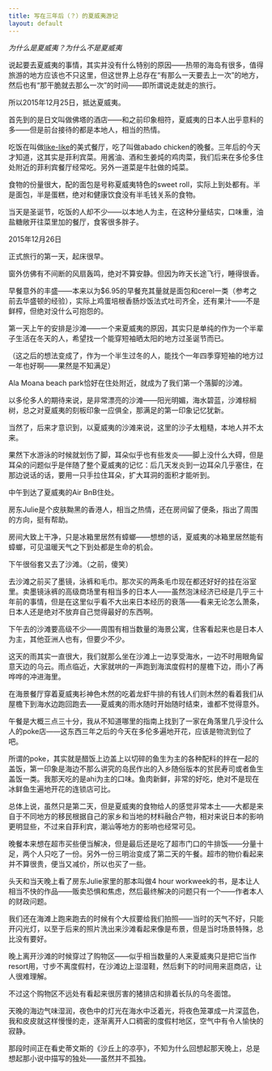 ```yaml
---
title: 写在三年后（？）的夏威夷游记
layout: default
---
```


*为什么是夏威夷？为什么不是夏威夷*

说起要去夏威夷的事情，其实并没有什么特别的原因——热带的海岛有很多，值得旅游的地方应该也不只这里，但这世界上总存在“有那么一天要去上一次”的地方，然后也有“那干脆就去那么一次”的时间——即所谓说走就走的旅行。

所以2015年12月25日，抵达夏威夷。

首先到的是日文叫做佛塔的酒店——和之前印象相符，夏威夷的日本人出乎意料的多——但是前台接待的都是本地人，相当的热情。

吃饭在叫做[like-like](http://likelikedriveinn.com/location/)的美式餐厅，吃了叫做abado chicken的晚餐。三年后的今天才知道，这其实是菲利宾菜。用酱油、酒和生姜炖的鸡肉菜，我们后来在多伦多住处附近的菲利宾餐厅经常吃。另外一道菜是牛肚做的炖菜。

食物的份量很大，配的面包是号称夏威夷特色的sweet roll，实际上到处都有。半是面包，半是蛋糕，绝对和健康饮食没有半毛钱关系的食物。

当天是圣诞节，吃饭的人却不少——以本地人为主，在这种分量结实，口味重，油盐糖敞开往菜里加的餐厅，食客很多胖子。

2015年12月26日

正式旅行的第一天，起床很早。

窗外仿佛有不间断的风扇轰鸣，绝对不算安静。但因为昨天长途飞行，睡得很香。

早餐意外的丰盛——本来以为$6.95的早餐充其量就是面包和cerel一类（参考之前去华盛顿的经验），实际上鸡蛋培根香肠炒饭法式吐司齐全，还有果汁——不是鲜榨，但绝对没什么可抱怨的。

第一天上午的安排是沙滩——一个来夏威夷的原因，其实只是单纯的作为一个半辈子生活在冬天的人，希望找一个能穿短袖晒太阳的地方过圣诞节而已。

（这之后的想法变成了，作为一个半生过冬的人，能找个一年四季穿短袖的地方过一年也好啊——果然是不知满足）

Ala Moana beach park恰好在住处附近，就成为了我们第一个落脚的沙滩。

以多伦多人的期待来说，是非常漂亮的沙滩——阳光明媚，海水碧蓝，沙滩棕榈树，总之对夏威夷的刻板印象一应俱全，那满足的第一印象记忆犹新。

当然了，后来才意识到，以夏威夷的沙滩来说，这里的沙子太粗糙，本地人并不太来。

果然下水游泳的时候就划伤了脚，耳朵似乎也有些发炎——脚上没什么大碍，但是耳朵的问题似乎是伴随了整个夏威夷的记忆：后几天发炎到一边耳朵几乎塞住，在那边说话的话，要用一只手拉住耳朵，扩大耳洞的面积才能听到。

中午到达了夏威夷的Air BnB住处。

房东Julie是个皮肤黝黑的香港人，相当之热情，还在房间留了便条，指出了周围的方向，挺有帮助。

房间大致上干净，只是冰箱里居然有蟑螂——想想的话，夏威夷的冰箱里居然能有蟑螂，可见温暖天气之下到处都是生命的机会。

下午很俗套又去了沙滩。（之前，傻笑）

去沙滩之前买了墨镜，泳裤和毛巾。那次买的两条毛巾现在都还好好的挂在浴室里。卖墨镜泳裤的高级商场里有相当多的日本人——虽然泡沫经济已经是几乎三十年前的事情，但是在这里似乎看不大出来日本经历的衰落——看来无论怎么萧条，日本人还是绝对不放弃自己觉得最好的东西啊。

下午去的沙滩要高级不少——周围有相当数量的海景公寓，住客看起来也是日本人为主，其他亚洲人也有，但要少不少。

这天的雨其实一直很大，我们就那么坐在沙滩上一边享受海水，一边不时用眼角留意天边的乌云。雨点临近，大家就哄的一声跑到海滨度假村的屋檐下边，雨小了再哗哗的冲进海里。

在海景餐厅穿着夏威夷衫神色木然的吃着龙虾牛排的有钱人们则木然的看着我们从屋檐下到海水边跑回跑去——夏威夷的雨水随时开始随时结束，谁都不觉得意外。

午餐是大概三点三十分，我从不知道哪里的指南上找到了一家在角落里几乎没什么人的poke店——这东西三年之后的今天在多伦多遍地开花，应该是物流到位了吧。

所谓的poke，其实就是醋饭上边盖上以切碎的鱼生为主的各种配料的拌在一起的盖饭，第一印象是海边不那么讲究的岛民作出的入乡随俗版本的贫民寿司或者鱼生盖饭一类。我那天吃的是ahi为主的口味。鱼肉新鲜，非常的好吃，绝对不是现在冰鲜鱼生遍地开花的连锁店可比。

总体上说，虽然只是第二天，但是夏威夷的食物给人的感觉非常本土——大都是来自于不同地方的移民根据自己的家乡和当地的材料融合产物，相对来说日本的影响更明显些，不过来自菲利宾，潮汕等地方的影响也经常可见。

晚餐本来想在超市买些便当解决，但是最后还是吃了超市门口的牛排饭——分量十足，两个人只吃了一份。另外一份三明治变成了第二天的午餐。超市的物价看起来并不算很贵，便当又减价，所以也买了一些。

头天和当天晚上看了房东Julie家里的那本叫做4 hour workweek的书，是本让人相当不快的作品——贩卖恐惧和焦虑，然后最终解决的问题只有一个——作者本人的财政问题。

我们还在海滩上跑来跑去的时候有个大叔要给我们拍照——当时的天气不好，只能开闪光灯，以至于后来的照片洗出来沙滩看起来像是布景，但是当时场景特殊，总比没有要好。

晚上离开沙滩的时候穿过了购物区——似乎相当数量的人来夏威夷只是把它当作resort用，寸步不离度假村，在沙滩边上湿湿鞋，然后剩下的时间用来逛商店，让人很难理解。

不过这个购物区不远处有看起来很厉害的猪排店和排着长队的乌冬面馆。

天晚的海边气味湿润，夜色中的灯光在海水中泛着光，将夜色笼罩成一片深蓝色，我和皮皮就这样慢慢的走，逐渐离开人口稠密的度假村地区，空气中有令人愉快的寂静。

那段时间正在看史蒂文斯的《沙丘上的凉亭》，不知为什么回想起那天晚上，总是想起那小说中描写的独处——虽然并不孤独。

